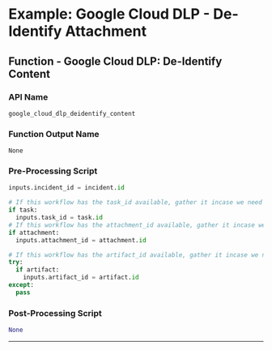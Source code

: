 <!--DO NOT MANUALLY EDIT THIS FILE-->
<!--THIS FILE IS AUTOMATICALLY GENERATED WITH resilient-circuits codegen-->
# Example: Google Cloud DLP - De-Identify Attachment


## Function - Google Cloud DLP: De-Identify Content

### API Name
`google_cloud_dlp_deidentify_content`

### Function Output Name
`None`

### Pre-Processing Script
```python
inputs.incident_id = incident.id 

# If this workflow has the task_id available, gather it incase we need it.
if task:
  inputs.task_id = task.id
# If this workflow has the attachment_id available, gather it incase we need it.
if attachment:
  inputs.attachment_id = attachment.id

# If this workflow has the artifact_id available, gather it incase we need it.
try: 
  if artifact:
    inputs.artifact_id = artifact.id
except:
  pass
```

### Post-Processing Script
```python
None
```
---

